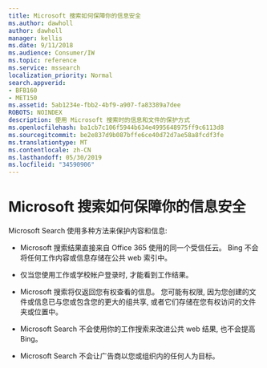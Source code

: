 ```yaml
---
title: Microsoft 搜索如何保障你的信息安全
ms.author: dawholl
author: dawholl
manager: kellis
ms.date: 9/11/2018
ms.audience: Consumer/IW
ms.topic: reference
ms.service: mssearch
localization_priority: Normal
search.appverid:
- BFB160
- MET150
ms.assetid: 5ab1234e-fbb2-4bf9-a907-fa83389a7dee
ROBOTS: NOINDEX
description: 使用 Microsoft 搜索时的信息和文件的保护方式
ms.openlocfilehash: ba1cb7c106f5944b634e4995648975ff9c6113d8
ms.sourcegitcommit: be2e837d9b087bffe6ce40d72d7ae58a8fcdf3fe
ms.translationtype: MT
ms.contentlocale: zh-CN
ms.lasthandoff: 05/30/2019
ms.locfileid: "34590906"
---
```

# <a name="how-microsoft-search-keeps-your-info-secure"></a>Microsoft 搜索如何保障你的信息安全

Microsoft Search 使用多种方法来保护内容和信息:
  
- Microsoft 搜索结果直接来自 Office 365 使用的同一个受信任云。 Bing 不会将任何工作内容或信息存储在公共 web 索引中。
    
- 仅当您使用工作或学校帐户登录时, 才能看到工作结果。
    
- Microsoft 搜索将仅返回您有权查看的信息。 您可能有权限, 因为您创建的文件或信息已与您或包含您的更大的组共享, 或者它们存储在您有权访问的文件夹或位置中。
    
- Microsoft Search 不会使用你的工作搜索来改进公共 web 结果, 也不会提高 Bing。
    
- Microsoft Search 不会让广告商以您或组织内的任何人为目标。

  

